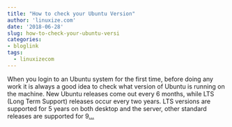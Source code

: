 ```yaml
---
title: "How to check your Ubuntu Version"
author: 'linuxize.com'
date: '2018-06-28'
slug: how-to-check-your-ubuntu-versi
categories:
- bloglink
tags:
  - linuxizecom
---
```


When you login to an Ubuntu system for the first time, before doing any work it is always a good idea to check what version of Ubuntu is running on the machine. New Ubuntu releases come out every 6 months, while LTS (Long Term Support) releases occur every two years. LTS versions are supported for 5 years on both desktop and the server, other standard releases are supported for 9[... <i class="fas fa-external-link-alt"></i>](https://linuxize.com/post/how-to-check-your-ubuntu-version/)

